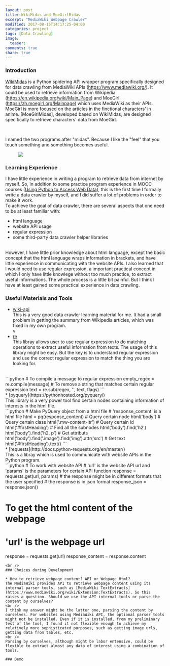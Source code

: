 ```yaml
---
layout: post
title: WikiMidas and MoeGirlMidas
excerpt: "MediaWiki Webpage Crawler"
modified: 2017-08-15T14:17:25-04:00
categories: project
tags: [Data Crawling]
image:
  teaser: 
comments: true
share: true
---
```


### Introduction

[WikiMidas](https://github.com/leimao/WikiMidas) is a Python spidering API wrapper program specifically designed for data crawling from MediaWiki APIs (https://www.mediawiki.org/). It could be used to retrieve information from Wikipedia (https://en.wikipedia.org/wiki/Main_Page) and MoeGirl (https://zh.moegirl.org/Mainpage) which uses MediaWiki as their APIs. MoeGirl is more focused on the articles in the finctional characters' in anime. [MoeGirlMidas], developed based on WikiMidas, are designed specifically to retrieve characters' data from MoeGirl.

<br />

I named the two programs after "midas". Because I like the "feel" that you touch something and something becomes useful.

<figure>
  <img src="{{ site.url }}/images/projects/2017-08-15-WikiMidas-MoeGirlMidas/midas.gif"/>
</figure>

### Learning Experience

I have little experience in writing a program to retrieve data from internet by myself. So, In addition to some practice program experience in MOOC courses ([Using Python to Access Web Data](https://www.coursera.org/learn/python-network-data)), this is the first time I formally write a data crawler by myself, and I did suffer a lot of problems in order to make it work.
<br />
To achieve the goal of data crawler, there are several aspects that one need to be at least familiar with:
* html language
* website API usage
* regular expression
* some third-party data crawler helper libraries
<br />
However, I have little prior knowledge about html language, except the basic concept that the html language wraps information in brackets, and have little experience in communicating with the website APIs. I also learned that I would need to use regular expression, a important practical concept in which I only have little knowlege without too much practice, to extract useful informations. The whole process is a little bit painful. But I think I have at least gained some practical experience in data crawling.

### Useful Materials and Tools

* [wiki-api](https://github.com/richardasaurus/wiki-api)<br />
This is a very good data crawler learning material for me. It had a small problem in getting the summary from Wikipedia articles, which was fixed in my own program.
<br />v
* [re](https://docs.python.org/2/library/re.html)<br />
This libray allows user to use regular expression to do matching operations to extract useful information from texts. The usage of this library might be easy. But the key is to understand regular expression and use the correct regular expression to match the thing you are looking for.
<br />
```python
# To compile a message to regular expression
empty_regex = re.compile(message)
# To remove a string that matches certain regular expression
text = re.sub(regex, '', text, flags)
```
<br />
* [pyquery](https://pythonhosted.org/pyquery/)<br />
This library is a very power tool find certain nodes containing information of interests in the html file.
<br />
```python
# Make PyQuery object from a html file
# 'response_content' is a html file
html = pq(response_content)
# Query certain node
html('body')
# Query certain class
html('.mw-content-ltr')
# Query certain id
html('#firstHeading')
# Find all the subnodes
html('body').find('h2')
html('body').find('h2, p')
# Get attributs
html('body').find('.image').find('img').attr('src')
# Get text
html('#firstHeading').text()
```
<br />
* [requests](http://docs.python-requests.org/en/master/)<br />
This is a libray which is used to communicate with website APIs in the Python program.
<br />
```python
# To work with website API
# 'url' is the website API url and 'params' is the parameters for certain API function
response = requests.get(url, params)
# the response might be in different formats that the user specified
# the response is in json format
response_json = response.json()

# To get the html content of the webpage
# 'url' is the webpage url
response = requests.get(url)
response_content = response.content
```
<br />
### Choices during Development

* How to retrieve webpage content? API or Webpage Html?
The MediaWiki provides API to retrieve webpage content using its internal parser tools, such as [MediaWiki TextExtracts](https://www.mediawiki.org/wiki/Extension:TextExtracts). So this raises a question. Should we use the API internal tools or parse the content by ourselves?
<br />
I think my answer might be the latter one, parsing the content by ourselves. For websites using MediaWiki API, the optional parser tools might not be installed. Even if it is installed, from my preliminary test of the tool, I found it not flexible enough to achieve my relatively more sophisticated purposes, such as getting image urls, getting data from tables, etc.
<br />
Parsing by ourselves, although might be labor entensive, could be flexible to extract almost any data of interest using a combination of tools.

### Demo